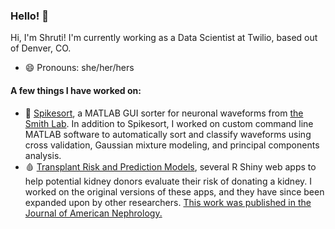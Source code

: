 ### Hello! 👋

Hi, I'm Shruti! I'm currently working as a Data Scientist at Twilio, based out of Denver, CO. 

- 😄 Pronouns: she/her/hers


#### A few things I have worked on:
- 🧠 [Spikesort](url), a MATLAB GUI sorter for neuronal waveforms from [the Smith Lab](https://smithlab.net/). In addition to Spikesort, I worked on custom command line MATLAB software to automatically sort and classify waveforms using cross validation, Gaussian mixture modeling, and principal components analysis.
- 🩸 [Transplant Risk and Prediction Models](https://shiny.biostat.umn.edu/Transplant/), several R Shiny web apps to help potential kidney donors evaluate their risk of donating a kidney. I worked on the original versions of these apps, and they have since been expanded upon by other researchers. [This work was published in the Journal of American Nephrology.](https://jasn.asnjournals.org/content/31/12/2968.1)


<!--
**skvempati/skvempati** is a ✨ _special_ ✨ repository because its `README.md` (this file) appears on your GitHub profile.

Here are some ideas to get you started:

- 🔭 I’m currently working on ...
- 🌱 I’m currently learning ...
- 👯 I’m looking to collaborate on ...
- 🤔 I’m looking for help with ...
- 💬 Ask me about ...
- 📫 How to reach me: ...

- ⚡ Fun fact: ...
-->
